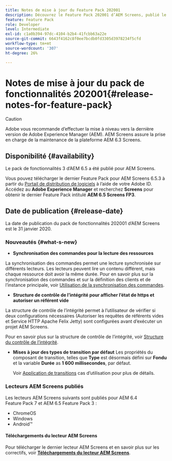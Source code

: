 ```yaml
---
title: Notes de mise à jour du Feature Pack 202001
description: Découvrez le Feature Pack 202001 d’AEM Screens, publié le 31 janvier 2020.
feature: Feature Pack
role: Developer
level: Intermediate
exl-id: c1a0b394-97dc-4104-b2b4-41fcbb63a22e
source-git-commit: 6643f4162c8f0ee7bcdb0fd3305d3978234f5cfd
workflow-type: tm+mt
source-wordcount: '307'
ht-degree: 26%

---
```


# Notes de mise à jour du pack de fonctionnalités 202001{#release-notes-for-feature-pack}

>[!CAUTION]
>
>Adobe vous recommande d’effectuer la mise à niveau vers la dernière version de Adobe Experience Manager (AEM). AEM Screens assure la prise en charge de la maintenance de la plateforme AEM 6.3 Screens.

## Disponibilité {#availability}

Le pack de fonctionnalités 3 d’AEM 6.5 a été publié pour AEM Screens.

Vous pouvez télécharger le dernier Feature Pack pour AEM Screens 6.5.3 à partir du [Portail de distribution de logiciels](https://experience.adobe.com/#/downloads/content/software-distribution/en/aem.html) à l’aide de votre Adobe ID. Accédez au **Adobe Experience Manager** et recherchez **Screens** pour obtenir le dernier Feature Pack intitulé **AEM 6.5 Screens FP3**.

## Date de publication {#release-date}

La date de publication du pack de fonctionnalités 202001 d’AEM Screens est le 31 janvier 2020.

### Nouveautés {#what-s-new}

* **Synchronisation des commandes pour la lecture des ressources**

La synchronisation des commandes permet une lecture synchronisée sur différents lecteurs. Les lecteurs peuvent lire un contenu différent, mais chaque ressource doit avoir la même durée.
Pour en savoir plus sur la synchronisation des commandes et sur la définition des clients et de l’instance principale, voir [Utilisation de la synchronisation des commandes](using-command-sync.md).

* **Structure de contrôle de l’intégrité pour afficher l’état de https et autoriser un référent vide**

La structure de contrôle de l’intégrité permet à l’utilisateur de vérifier si deux configurations nécessaires (Autoriser les requêtes de référents vides et Service HTTP Apache Felix Jetty) sont configurées avant d’exécuter un projet AEM Screens.

Pour en savoir plus sur la structure de contrôle de l’intégrité, voir [Structure du contrôle de l’intégrité](/help/user-guide/configuring-screens-introduction.md#health-check-framework).

* **Mises à jour des types de transition par défaut**
Les propriétés du composant de transition, telles que **Type** est désormais défini sur **Fondu** et la variable **Durée** as **1 600 millisecondes**, par défaut.

  Voir [Application de transitions](/help/user-guide/applying-transitions.md) cas d’utilisation pour plus de détails.


### Lecteurs AEM Screens publiés

Les lecteurs AEM Screens suivants sont publiés pour AEM 6.4 Feature Pack 7 et AEM 6.5 Feature Pack 3 :

* ChromeOS
* Windows
* Android™

#### Téléchargements du lecteur AEM Screens

Pour télécharger le dernier lecteur AEM Screens et en savoir plus sur les correctifs, voir [**Téléchargements du lecteur AEM Screens**](https://download.macromedia.com/screens/).
